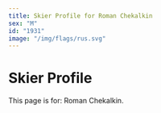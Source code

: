 ```yaml
---
title: Skier Profile for Roman Chekalkin
sex: "M"
id: "1931"
image: "/img/flags/rus.svg" 
---
```


# Skier Profile

This page is for: Roman Chekalkin.
    